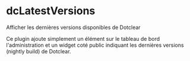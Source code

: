 # dcLatestVersions
Afficher les dernières versions disponibles de Dotclear

Ce plugin ajoute simplement un élément sur le tableau de bord l'administration et un widget coté public indiquant les dernières versions (nightly build) de Dotclear.
